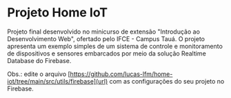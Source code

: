# Projeto Home IoT

Projeto final desenvolvido no minicurso de extensão "Introdução ao Desenvolvimento Web", ofertado pelo IFCE - Campus Tauá. O projeto apresenta um exemplo simples de um sistema de controle e monitoramento de dispositivos e sensores embarcados por meio da solução Realtime Database do Firebase.

Obs.: edite o arquivo [https://github.com/lucas-lfm/home-iot/tree/main/src/utils/firebase](url) com as configurações do seu projeto no Firebase.
